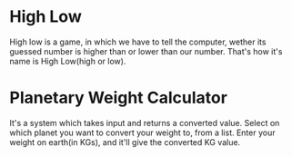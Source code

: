# High Low
High low is a game, in which we have to tell the computer, wether its guessed number is higher than or lower than our number. That's how it's name is High Low(high or low). 

# Planetary Weight Calculator
It's a system which takes input and returns a converted value.
Select on which planet you want to convert your weight to, from a list. Enter your weight on earth(in KGs), and it'll give the converted KG value.
